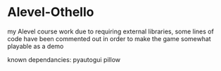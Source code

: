 # Alevel-Othello
my Alevel course work due to requiring external libraries, some lines of code have been commented out in order to make the game somewhat playable as a demo


known dependancies:
pyautogui
pillow
